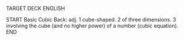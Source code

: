 TARGET DECK
ENGLISH

START
Basic
Cubic
Back: adj. 1 cube-shaped. 2 of three dimensions. 3 involving the cube (and no higher power) of a number (cubic equation).
END
